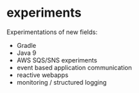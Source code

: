 # experiments
Experimentations of new fields:

- Gradle
- Java 9
- AWS SQS/SNS experiments
- event based application communication
- reactive webapps
- monitoring / structured logging



